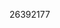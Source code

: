 [//]: # (Created by ./bin/manage_files.pl from ./species/Steinernema_feltiae/PRJNA204661/Steinernema_feltiae_PRJNA204661.publication.html on Thu Jun 11 13:45:49 2020)
26392177
